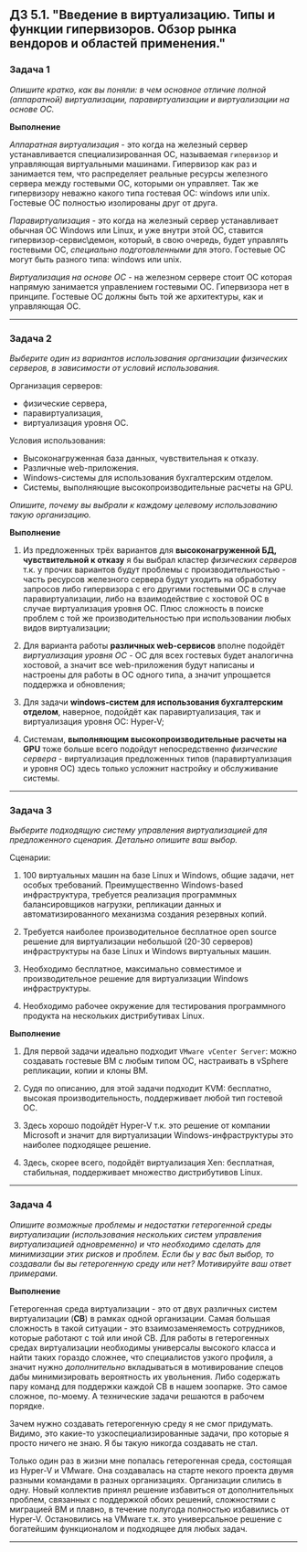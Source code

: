 ## ДЗ 5.1. "Введение в виртуализацию. Типы и функции гипервизоров. Обзор рынка вендоров и областей применения."

### Задача 1
*Опишите кратко, как вы поняли: в чем основное отличие полной (аппаратной) виртуализации, паравиртуализации и виртуализации на основе ОС.*

__Выполнение__

*Аппаратная виртуализация* - это когда на железный сервер устанавливается специализированная ОС, называемая `гипервизор` и управляющая виртуальными машинами.
Гипервизор как раз и занимается тем, что распределяет реальные ресурсы железного сервера между гостевыми ОС, которыми он управляет.
Так же гипервизору неважно какого типа гостевая ОС: windows или unix. Гостевые ОС полностью изолированы друг от друга.

*Паравиртуализация* - это когда на железный сервер устанавливает обычная ОС Windows или Linux, и уже внутри этой ОС, ставится гипервизор-сервис\демон, 
который, в свою очередь, будет управлять гостевыми ОС, *специально подготовленными* для этого. Гостевые ОС могут быть разного типа: windows или unix.

*Виртуализация на основе ОС* - на железном сервере стоит ОС которая напрямую занимается управлением гостевыми ОС. Гипервизора нет в принципе. Гостевые
ОС должны быть той же архитектуры, как и управляющая ОС.

----

### Задача 2

*Выберите один из вариантов использования организации физических серверов, в зависимости от условий использования.*

Организация серверов:

- физические сервера,
- паравиртуализация,
- виртуализация уровня ОС.

Условия использования:

- Высоконагруженная база данных, чувствительная к отказу.
- Различные web-приложения.
- Windows-системы для использования бухгалтерским отделом.
- Системы, выполняющие высокопроизводительные расчеты на GPU.

*Опишите, почему вы выбрали к каждому целевому использованию такую организацию.*

__Выполнение__

1. Из предложенных трёх вариантов для __высоконагруженной БД, чувствительной к отказу__ я бы выбрал кластер *физических серверов* т.к. у прочих вариантов будут
проблемы с производительностью - часть ресурсов железного сервера будут уходить на обработку запросов либо гипервизора с его другими гостевыми ОС в
случае паравиртуализации, либо на взаимодействие с хостовой ОС в случае виртуализация уровня ОС. Плюс сложность в поиске проблем с той же производительностью при использовании любых видов виртуализации;

2. Для варианта работы __различных web-сервисов__ вполне подойдёт *виртуализация уровня ОС* - ОС для всех гостевых будет аналогична хостовой, а значит все
web-приложения будут написаны и настроены для работы в ОС одного типа, а значит упрощается поддержка и обновления;

3. Для задачи __windows-систем для использования бухгалтерским отделом__, наверное, подойдёт как паравиртуализация, так и виртуализация уровня ОС: Hyper-V;

4. Системам, __выполняющим высокопроизводительные расчеты на GPU__ тоже больше всего подойдут непосредственно *физические сервера* - виртуализация
предложенных типов (паравиртуализация и уровня ОС) здесь только усложнит настройку и обслуживание системы.

----

### Задача 3

*Выберите подходящую систему управления виртуализацией для предложенного сценария. Детально опишите ваш выбор.*

Сценарии:

1. 100 виртуальных машин на базе Linux и Windows, общие задачи, нет особых требований. Преимущественно Windows-based инфраструктура, требуется реализация программных
балансировщиков нагрузки, репликации данных и автоматизированного механизма создания резервных копий.

2. Требуется наиболее производительное бесплатное open source решение для виртуализации небольшой (20-30 серверов) инфраструктуры на базе Linux и Windows виртуальных машин.

3. Необходимо бесплатное, максимально совместимое и производительное решение для виртуализации Windows инфраструктуры.

4. Необходимо рабочее окружение для тестирования программного продукта на нескольких дистрибутивах Linux.

__Выполнение__

1. Для первой задачи идеально подходит `VMware vCenter Server`: можно создавать гостевые ВМ с любым типом ОС, настраивать в vSphere репликации, копии и клоны ВМ.

2. Судя по описанию, для этой задачи подходит KVM: бесплатно, высокая производительность, поддерживает любой тип гостевой ОС. 

3. Здесь хорошо подойдёт Hyper-V т.к. это решение от компании Microsoft и значит для виртуализации Windows-инфраструктуры это наиболее подходящее решение.

4. Здесь, скорее всего, подойдёт виртуализация Xen: бесплатная, стабильная, поддерживает множество дистрибутивов Linux.

----


### Задача 4

*Опишите возможные проблемы и недостатки гетерогенной среды виртуализации (использования нескольких систем управления виртуализацией одновременно) и что
необходимо сделать для минимизации этих рисков и проблем. Если бы у вас был выбор, то создавали бы вы гетерогенную среду или нет? Мотивируйте ваш ответ
примерами.*

__Выполнение__

Гетерогенная среда виртуализации - это от двух различных систем виртуализации (__СВ__) в рамках одной организации.
Самая большая сложность в такой ситуации - это взаимозаменяемость сотрудников, которые работают с той или иной СВ. Для работы в гетерогенных средах
виртуализации необходимы универсалы высокого класса и найти таких гораздо сложнее, что специалистов узкого профиля, а значит нужно *дополнительно*
вкладываться в мотивирование спецов дабы минимизировать вероятность их увольнения. Либо содержать пару команд для поддержки каждой СВ в нашем зоопарке.
Это самое сложное, по-моему. А технические задачи решаются в рабочем порядке.

Зачем нужно создавать гетерогенную среду я не смог придумать. Видимо, это какие-то узкоспециализированные задачи, про которые я просто ничего не знаю.
Я бы такую никогда создавать не стал.

Только один раз в жизни мне попалась гетерогенная среда, состоящая из Hyper-V и VMware. Она создавалась на старте некого проекта двумя разными командами в
разных организациях. Организации слились в одну. Новый коллектив принял решение избавиться от дополнительных проблем, связанных с поддержкой обоих решений,
сложностями с миграцией ВМ и плавно, в течение полугода полностью избавились от Hyper-V. Остановились на VMware т.к. это универсальное решение с богатейшим
функционалом и подходящее для любых задач.

-------